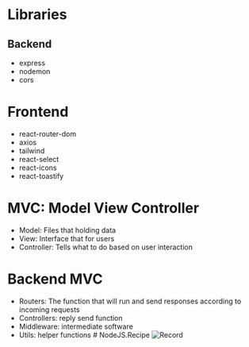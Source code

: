 # Libraries

## Backend

- express
- nodemon
- cors

# Frontend

- react-router-dom
- axios
- tailwind
- react-select
- react-icons
- react-toastify

# MVC: Model View Controller

- Model: Files that holding data
- View: Interface that for users
- Controller: Tells what to do based on user interaction

# Backend MVC

- Routers: The function that will run and send responses according to incoming requests
- Controllers: reply send function
- Middleware: intermediate software
- Utils: helper functions
#   N o d e J S . R e c i p e 
![Record](https://github.com/Abdulsametdursun/NodeJS.Recipe/assets/46134955/4a4377cc-6f32-4edc-86f8-507725319071)
 
 

